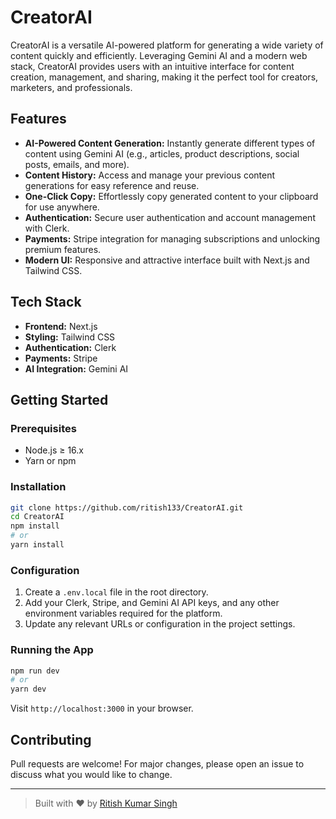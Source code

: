 # CreatorAI

CreatorAI is a versatile AI-powered platform for generating a wide variety of content quickly and efficiently. Leveraging Gemini AI and a modern web stack, CreatorAI provides users with an intuitive interface for content creation, management, and sharing, making it the perfect tool for creators, marketers, and professionals.

## Features

- **AI-Powered Content Generation:** Instantly generate different types of content using Gemini AI (e.g., articles, product descriptions, social posts, emails, and more).
- **Content History:** Access and manage your previous content generations for easy reference and reuse.
- **One-Click Copy:** Effortlessly copy generated content to your clipboard for use anywhere.
- **Authentication:** Secure user authentication and account management with Clerk.
- **Payments:** Stripe integration for managing subscriptions and unlocking premium features.
- **Modern UI:** Responsive and attractive interface built with Next.js and Tailwind CSS.

## Tech Stack

- **Frontend:** Next.js
- **Styling:** Tailwind CSS
- **Authentication:** Clerk
- **Payments:** Stripe
- **AI Integration:** Gemini AI

## Getting Started

### Prerequisites

- Node.js ≥ 16.x
- Yarn or npm

### Installation

```bash
git clone https://github.com/ritish133/CreatorAI.git
cd CreatorAI
npm install
# or
yarn install
```

### Configuration

1. Create a `.env.local` file in the root directory.
2. Add your Clerk, Stripe, and Gemini AI API keys, and any other environment variables required for the platform.
3. Update any relevant URLs or configuration in the project settings.

### Running the App

```bash
npm run dev
# or
yarn dev
```
Visit `http://localhost:3000` in your browser.

## Contributing

Pull requests are welcome! For major changes, please open an issue to discuss what you would like to change.


---

> Built with ❤️ by [Ritish Kumar Singh](https://github.com/ritish133)
